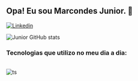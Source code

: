 ## Opa! Eu sou Marcondes Junior. 🤙

[![Linkedin](https://img.shields.io/badge/LinkedIn-0077B5?style=for-the-badge&logo=linkedin&logoColor=white)](https://www.linkedin.com/in/marcondes-oliveira-618017221/)

![Junior GitHub stats](https://github-readme-stats.vercel.app/api?username=Mjrjunior&show_icons=true&theme=radical)

### Tecnologias que utilizo no meu dia a dia:

<div style="display: inline_block"><br>
<img align="center" src="https://img.shields.io/badge/TypeScript-007ACC?style=for-the-badge&logo=typescript&logoColor=white" alt="ts">
</div>
